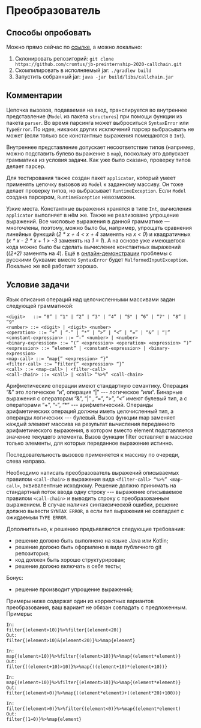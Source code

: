 # Преобразователь
## Способы опробовать
Можно прямо сейчас по [ссылке](http://cromtus.ru/jb/callchain), а можно локально:
1. Склонировать репозиторий: `git clone https://github.com/cromtus/jb-preinternship-2020-callchain.git`
2. Скомпилировать в исполняемый jar: `./gradlew build`
3. Запустить собранный jar: `java -jar build/libs/callchain.jar`
## Комментарии
Цепочка вызовов, подаваемая на вход, транслируется во внутреннее представление (`Model` из пакета `structures`) при помощи функции из пакета `parser`. Во время парсинга может выброситься `SyntaxError` или `TypeError`. По идее, никаких других исключений парсер выбрасывать не может (если только все константные выражения помещаются в `Int`).

Внутреннее представление допускает несоответствие типов (например, можно подставить булево выражение в `map`), поскольку это допускает грамматика из условия задачи. Как уже было сказано, проверку типов делает парсер.

Для тестирования также создан пакет `applicator`, который умеет применять цепочку вызовов из `Model` к заданному массиву. Он тоже делает проверку типов, но выбрасывает `RuntimeException`. Если `Model` создана парсером, `RuntimeException` невозможен.

Узкие места. Константные выражения хранятся в типе `Int`, вычисления `applicator` выполняет в нём же. Также не реализовано упрощение выражений. Все числовые выражения в данной грамматике &mdash; многочлены, поэтому, можно было бы, например, упрощать сравнения линейных функций (*2 * x + 4 < x + 4* заменять на *x < 0*) и квадратичных (*x * x - 2 * x + 1 > -3*  заменять на *1 = 1*). А на основе уже имеющегося кода можно было бы сделать вычисление константных выражений (*(2+2)* заменять на *4*). Ещё в [онлайн-демонстрации](http://cromtus.ru/jb/callchain/) проблемы с русскими буквами: вместо `SyntaxError` будет `MalformedInputException`. Локально же всё работает хорошо.

## Условие задачи
Язык описания операций над целочисленными массивами задан следующей грамматикой:

```
<digit>   ::= “0” | “1" | “2” | “3" | “4” | “5" | “6” | “7" | “8” | “9"
<number> ::= <digit> | <digit> <number>
<operation> ::= “+” | “-” | “*” | “>” | “<” | “=” | “&” | “|”
<constant-expression> ::= “-” <number> | <number>
<binary-expression> ::= “(” <expression> <operation> <expression> “)”
<expression> ::= “element” | <constant-expression> | <binary-expression>
<map-call> ::= “map{” <expression> “}”
<filter-call> ::= “filter{” <expression> “}”
<call> ::= <map-call> | <filter-call>
<call-chain> ::= <call> | <call> “%>%” <call-chain>
```
Арифметические операции имеют стандартную семантику. Операция “&” это логическое “и”, операция “|” --- логическое “или“. Бинарные выражения с операторам “&”, “|” , “=”, “>”, “<” имеют булевый тип, а с операторами “+”, “-”, “*” --- арифметический. Операнды арифметических операций должны иметь целочисленный тип, а операнды логических --- булевый. Вызов функции map заменяет каждый элемент массива на результат вычисления переданного арифметического выражения, в котором вместо element подставляется значение текущего элемента. Вызов функции filter оставляет в массиве только элементы, для которых переданное выражение истинно.

Последовательность вызовов применяется к массиву по очереди, слева направо.

Необходимо написать преобразователь выражений описываемых правилом `<call-chain>` в выражения вида `<filter-call> “%>%” <map-call>`, эквивалентные исходному. Решение должно принимать на стандартный поток ввода одну строку --- выражение описываемое правилом `<call-chain>` и выводить строку с преобразованным выражением. В случае наличия синтаксической ошибки, решение должно вывести `SYNTAX ERROR`, а если тип выражения не совпадает c ожидаемым `TYPE ERROR`.

Дополнительно, к решению предъявляются следующие требования:

- решение должно быть выполнено на языке Java или Kotlin;
- решение должно быть оформлено в виде публичного git репозитория;
- код должен быть хорошо структурирован;
- решение должно включать в себя тесты;

Бонус:

- решение производит упрощение выражений;

Примеры ниже содержат один из корректных вариантов преобразования, ваш вариант не обязан совпадать с предложенным. Примеры:

```
In:
filter{(element>10)}%>%filter{(element<20)}
Out:
filter{(element>10)&(element<20)}%>%map{element}
```
```
In:
map{(element+10)}%>%filter{(element>10)}%>%map{(element*element)}
Out:
filter{((element+10)>10)}%>%map{((element+10)*(element+10))}
```
```
In:
map{(element+10)}%>%filter{(element>10)}%>%map{(element*element)}
Out:
filter{(element>0)}%>%map{((element*element)+((element*20)+100))}
```
```
In:
filter{(element>0)}%>%filter{(element<0)}%>%map{(element*element)
Out:
filter{(1=0)}%>%map{element}
```
